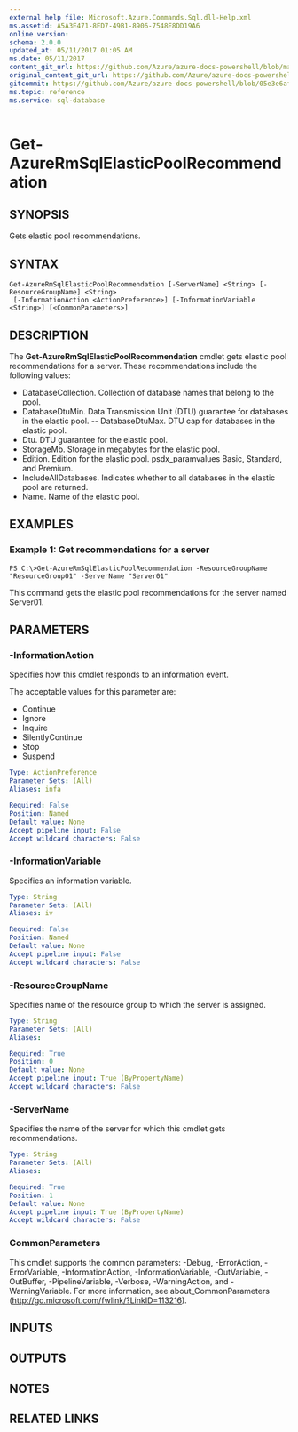 ```yaml
---
external help file: Microsoft.Azure.Commands.Sql.dll-Help.xml
ms.assetid: A5A3E471-8ED7-49B1-8906-7548E8DD19A6
online version:
schema: 2.0.0
updated_at: 05/11/2017 01:05 AM
ms.date: 05/11/2017
content_git_url: https://github.com/Azure/azure-docs-powershell/blob/master/azureps-cmdlets-docs/ResourceManager/AzureRM.Sql/v1.0.12/Get-AzureRmSqlElasticPoolRecommendation.md
original_content_git_url: https://github.com/Azure/azure-docs-powershell/blob/master/azureps-cmdlets-docs/ResourceManager/AzureRM.Sql/v1.0.12/Get-AzureRmSqlElasticPoolRecommendation.md
gitcommit: https://github.com/Azure/azure-docs-powershell/blob/05e3e6af398c016caa52517268d3cee57da15cc4
ms.topic: reference
ms.service: sql-database
---
```


# Get-AzureRmSqlElasticPoolRecommendation

## SYNOPSIS
Gets elastic pool recommendations.

## SYNTAX

```
Get-AzureRmSqlElasticPoolRecommendation [-ServerName] <String> [-ResourceGroupName] <String>
 [-InformationAction <ActionPreference>] [-InformationVariable <String>] [<CommonParameters>]
```

## DESCRIPTION
The **Get-AzureRmSqlElasticPoolRecommendation** cmdlet gets elastic pool recommendations for a server.
These recommendations include the following values:

- DatabaseCollection. Collection of database names that belong to the pool. 
- DatabaseDtuMin. Data Transmission Unit (DTU) guarantee for databases in the elastic pool. 
 -- DatabaseDtuMax. DTU cap for databases in the elastic pool. 
- Dtu. DTU guarantee for the elastic pool. 
- StorageMb. Storage in megabytes for the elastic pool. 
- Edition. Edition for the elastic pool. psdx_paramvalues Basic, Standard, and Premium. 
- IncludeAllDatabases. Indicates whether to all databases in the elastic pool are returned. 
- Name. Name of the elastic pool.

## EXAMPLES

### Example 1: Get recommendations for a server
```
PS C:\>Get-AzureRmSqlElasticPoolRecommendation -ResourceGroupName "ResourceGroup01" -ServerName "Server01"
```

This command gets the elastic pool recommendations for the server named Server01.

## PARAMETERS

### -InformationAction
Specifies how this cmdlet responds to an information event.

The acceptable values for this parameter are:

- Continue
- Ignore
- Inquire
- SilentlyContinue
- Stop
- Suspend

```yaml
Type: ActionPreference
Parameter Sets: (All)
Aliases: infa

Required: False
Position: Named
Default value: None
Accept pipeline input: False
Accept wildcard characters: False
```

### -InformationVariable
Specifies an information variable.

```yaml
Type: String
Parameter Sets: (All)
Aliases: iv

Required: False
Position: Named
Default value: None
Accept pipeline input: False
Accept wildcard characters: False
```

### -ResourceGroupName
Specifies name of the resource group to which the server is assigned.

```yaml
Type: String
Parameter Sets: (All)
Aliases: 

Required: True
Position: 0
Default value: None
Accept pipeline input: True (ByPropertyName)
Accept wildcard characters: False
```

### -ServerName
Specifies the name of the server for which this cmdlet gets recommendations.

```yaml
Type: String
Parameter Sets: (All)
Aliases: 

Required: True
Position: 1
Default value: None
Accept pipeline input: True (ByPropertyName)
Accept wildcard characters: False
```

### CommonParameters
This cmdlet supports the common parameters: -Debug, -ErrorAction, -ErrorVariable, -InformationAction, -InformationVariable, -OutVariable, -OutBuffer, -PipelineVariable, -Verbose, -WarningAction, and -WarningVariable. For more information, see about_CommonParameters (http://go.microsoft.com/fwlink/?LinkID=113216).

## INPUTS

## OUTPUTS

## NOTES

## RELATED LINKS




